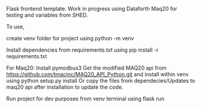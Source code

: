 Flask frontend template. Work in progress using Dataforth Maq20 for testing and variables from SHED.

To use,

create venv folder for project using python -m venv <folder>

Install dependencies from requirements.txt using pip install -r requirements.txt

For Maq20:
Install pymodbus3
Get the modified MAQ20 api from https://github.com/tmacinc/MAQ20_API_Python.git and install within venv using python setup.py install
    Or copy the files from dependecies/Updates to maq20 api after installation to update the code.


Run project for dev purposes from venv terminal using flask run


